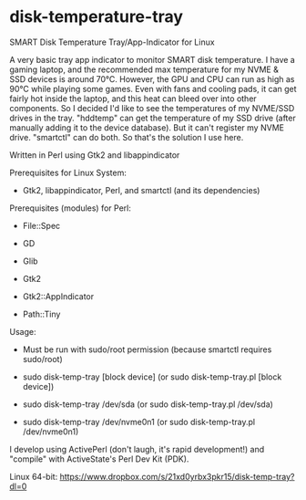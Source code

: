 # disk-temperature-tray
SMART Disk Temperature Tray/App-Indicator for Linux

A very basic tray app indicator to monitor SMART disk temperature. I have a gaming laptop, and the recommended max temperature for my
NVME & SSD devices is around 70°C. However, the GPU and CPU can run as high as 90°C while playing some games. Even with fans and cooling
pads, it can get fairly hot inside the laptop, and this heat can bleed over into other components. So I decided I'd like to see the
temperatures of my NVME/SSD drives in the tray. "hddtemp" can get the temperature of my SSD drive (after manually adding it to the
device database). But it can't register my NVME drive. "smartctl" can do both. So that's the solution I use here.

Written in Perl using Gtk2 and libappindicator

Prerequisites for Linux System:

 - Gtk2, libappindicator, Perl, and smartctl (and its dependencies)

Prerequisites (modules) for Perl:
 
 - File::Spec
 
 - GD
 
 - Glib
 
 - Gtk2
 
 - Gtk2::AppIndicator
 
 - Path::Tiny

Usage:

- Must be run with sudo/root permission (because smartctl requires sudo/root)

- sudo disk-temp-tray [block device] (or sudo disk-temp-tray.pl [block device])

- sudo disk-temp-tray /dev/sda (or sudo disk-temp-tray.pl /dev/sda)

- sudo disk-temp-tray /dev/nvme0n1 (or sudo disk-temp-tray.pl /dev/nvme0n1)

I develop using ActivePerl (don't laugh, it's rapid development!) and "compile" with ActiveState's Perl Dev Kit (PDK).

Linux 64-bit: https://www.dropbox.com/s/21xd0yrbx3pkr15/disk-temp-tray?dl=0
 
